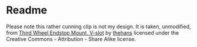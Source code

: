 # Readme

Please note this rather cunning clip is not my design. It is taken, unmodified, from [Third Wheel Endstop Mount, V-slot](https://www.thingiverse.com/thing:2204123) by [thehans](https://www.thingiverse.com/thehans) licensed under the Creative Commons - Attribution - Share Alike license.
